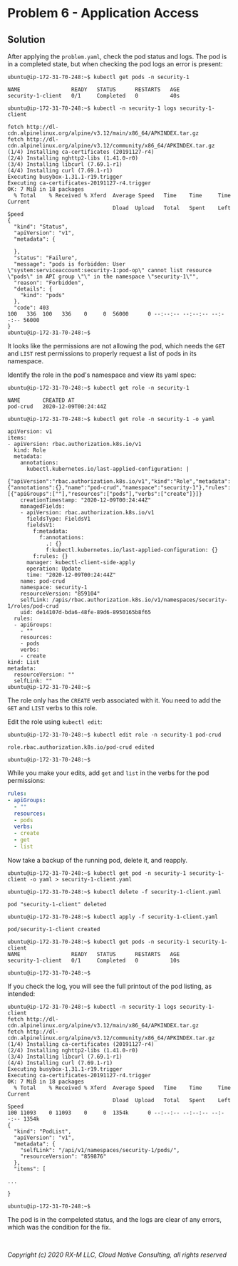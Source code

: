 # Problem 6 - Application Access


## Solution

After applying the `problem.yaml`, check the pod status and logs. The pod is in a completed state, but when checking the
pod logs an error is present:

```
ubuntu@ip-172-31-70-248:~$ kubectl get pods -n security-1

NAME                READY   STATUS      RESTARTS   AGE
security-1-client   0/1     Completed   0          40s

ubuntu@ip-172-31-70-248:~$ kubectl -n security-1 logs security-1-client

fetch http://dl-cdn.alpinelinux.org/alpine/v3.12/main/x86_64/APKINDEX.tar.gz
fetch http://dl-cdn.alpinelinux.org/alpine/v3.12/community/x86_64/APKINDEX.tar.gz
(1/4) Installing ca-certificates (20191127-r4)
(2/4) Installing nghttp2-libs (1.41.0-r0)
(3/4) Installing libcurl (7.69.1-r1)
(4/4) Installing curl (7.69.1-r1)
Executing busybox-1.31.1-r19.trigger
Executing ca-certificates-20191127-r4.trigger
OK: 7 MiB in 18 packages
  % Total    % Received % Xferd  Average Speed   Time    Time     Time  Current
                                 Dload  Upload   Total   Spent    Left  Speed
{
  "kind": "Status",
  "apiVersion": "v1",
  "metadata": {

  },
  "status": "Failure",
  "message": "pods is forbidden: User \"system:serviceaccount:security-1:pod-op\" cannot list resource \"pods\" in API group \"\" in the namespace \"security-1\"",
  "reason": "Forbidden",
  "details": {
    "kind": "pods"
  },
  "code": 403
100   336  100   336    0     0  56000      0 --:--:-- --:--:-- --:--:-- 56000
}
ubuntu@ip-172-31-70-248:~$
```

It looks like the permissions are not allowing the pod, which needs the `GET` and `LIST` rest permissions to properly
request a list of pods in its namespace.

Identify the role in the pod's namespace and view its yaml spec:

```
ubuntu@ip-172-31-70-248:~$ kubectl get role -n security-1

NAME       CREATED AT
pod-crud   2020-12-09T00:24:44Z

ubuntu@ip-172-31-70-248:~$ kubectl get role -n security-1 -o yaml

apiVersion: v1
items:
- apiVersion: rbac.authorization.k8s.io/v1
  kind: Role
  metadata:
    annotations:
      kubectl.kubernetes.io/last-applied-configuration: |
        {"apiVersion":"rbac.authorization.k8s.io/v1","kind":"Role","metadata":{"annotations":{},"name":"pod-crud","namespace":"security-1"},"rules":[{"apiGroups":[""],"resources":["pods"],"verbs":["create"]}]}
    creationTimestamp: "2020-12-09T00:24:44Z"
    managedFields:
    - apiVersion: rbac.authorization.k8s.io/v1
      fieldsType: FieldsV1
      fieldsV1:
        f:metadata:
          f:annotations:
            .: {}
            f:kubectl.kubernetes.io/last-applied-configuration: {}
        f:rules: {}
      manager: kubectl-client-side-apply
      operation: Update
      time: "2020-12-09T00:24:44Z"
    name: pod-crud
    namespace: security-1
    resourceVersion: "859104"
    selfLink: /apis/rbac.authorization.k8s.io/v1/namespaces/security-1/roles/pod-crud
    uid: de14107d-bda6-48fe-89d6-8950165b8f65
  rules:
  - apiGroups:
    - ""
    resources:
    - pods
    verbs:
    - create
kind: List
metadata:
  resourceVersion: ""
  selfLink: ""
ubuntu@ip-172-31-70-248:~$
```

The role only has the `CREATE` verb associated with it. You need to add the `GET` and `LIST` verbs to this role.

Edit the role using `kubectl edit`:

```
ubuntu@ip-172-31-70-248:~$ kubectl edit role -n security-1 pod-crud

role.rbac.authorization.k8s.io/pod-crud edited

ubuntu@ip-172-31-70-248:~$
```

While you make your edits, add `get` and `list` in the verbs for the pod permissions:

```yaml
rules:
- apiGroups:
  - ""
  resources:
  - pods
  verbs:
  - create
  - get
  - list
```

Now take a backup of the running pod, delete it, and reapply.

```
ubuntu@ip-172-31-70-248:~$ kubectl get pod -n security-1 security-1-client -o yaml > security-1-client.yaml

ubuntu@ip-172-31-70-248:~$ kubectl delete -f security-1-client.yaml

pod "security-1-client" deleted

ubuntu@ip-172-31-70-248:~$ kubectl apply -f security-1-client.yaml

pod/security-1-client created

ubuntu@ip-172-31-70-248:~$ kubectl get pods -n security-1 security-1-client
NAME                READY   STATUS      RESTARTS   AGE
security-1-client   0/1     Completed   0          10s

ubuntu@ip-172-31-70-248:~$
```

If you check the log, you will see the full printout of the pod listing, as intended:

```
ubuntu@ip-172-31-70-248:~$ kubectl -n security-1 logs security-1-client
fetch http://dl-cdn.alpinelinux.org/alpine/v3.12/main/x86_64/APKINDEX.tar.gz
fetch http://dl-cdn.alpinelinux.org/alpine/v3.12/community/x86_64/APKINDEX.tar.gz
(1/4) Installing ca-certificates (20191127-r4)
(2/4) Installing nghttp2-libs (1.41.0-r0)
(3/4) Installing libcurl (7.69.1-r1)
(4/4) Installing curl (7.69.1-r1)
Executing busybox-1.31.1-r19.trigger
Executing ca-certificates-20191127-r4.trigger
OK: 7 MiB in 18 packages
  % Total    % Received % Xferd  Average Speed   Time    Time     Time  Current
                                 Dload  Upload   Total   Spent    Left  Speed
100 11093    0 11093    0     0  1354k      0 --:--:-- --:--:-- --:--:-- 1354k
{
  "kind": "PodList",
  "apiVersion": "v1",
  "metadata": {
    "selfLink": "/api/v1/namespaces/security-1/pods/",
    "resourceVersion": "859876"
  },
  "items": [

...

}

ubuntu@ip-172-31-70-248:~$
```

The pod is in the compeleted status, and the logs are clear of any errors, which was the condition for the fix.

<br>

_Copyright (c) 2020 RX-M LLC, Cloud Native Consulting, all rights reserved_

[RX-M LLC]: https://rx-m.io/rxm-cnc.svg "RX-M LLC"
